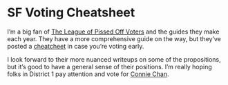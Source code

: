 # SF Voting Cheatsheet

I’m a big fan of [The League of Pissed Off Voters](http://www.theleaguesf.org) and the guides they make each year. They have a more comprehensive guide on the way, but they’ve posted a [cheatcheet](http://www.theleaguesf.org/november_2020_cheat_sheet) in case you’re voting early.

I look forward to their more nuanced writeups on some of the propositions, but it’s good to have a general sense of their positions. I’m really hoping folks in District 1 pay attention and vote for [Connie Chan](conniechansf.com/).